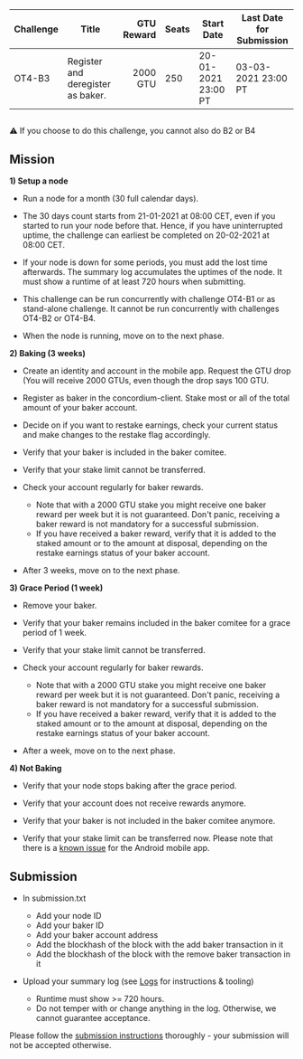 | Challenge | Title | GTU Reward | Seats | Start Date | Last Date for Submission  |
| -         | -     |          -:| -     |-           | -                         |
| OT4-B3    | Register and deregister as baker. | 2000 GTU | 250 | 20-01-2021 23:00 PT | 03-03-2021 23:00 PT |

##

:warning: If you choose to do this challenge, you cannot also do B2 or B4

## Mission

**1) Setup a node**

- Run a node for a month (30 full calendar days).

- The 30 days count starts from 21-01-2021 at 08:00 CET, even if you started to run your node before that. Hence, if you have uninterrupted uptime, the challenge can earliest be completed on 20-02-2021 at 08:00 CET.

- If your node is down for some periods, you must add the lost time afterwards. The summary log accumulates the uptimes of the node. It must show a runtime of at least 720 hours when submitting.

- This challenge can be run concurrently with challenge OT4-B1 or as stand-alone challenge. It cannot be run concurrently with challenges OT4-B2 or OT4-B4.

- When the node is running, move on to the next phase.

**2) Baking (3 weeks)**

- Create an identity and account in the mobile app. Request the GTU drop (You will receive 2000 GTUs, even though the drop says 100 GTU.

- Register as baker in the concordium-client. Stake most or all of the total amount of your baker account.

- Decide on if you want to restake earnings, check your current status and make changes to the restake flag accordingly.

- Verify that your baker is included in the baker comitee.

- Verify that your stake limit cannot be transferred.

- Check your account regularly for baker rewards.
  - Note that with a 2000 GTU stake you might receive one baker reward per week but it is not guaranteed. Don't panic, receiving a baker reward is not mandatory for a successful submission.
  - If you have received a baker reward, verify that it is added to the staked amount or to the amount at disposal, depending on the restake earnings status of your baker account.

- After 3 weeks, move on to the next phase.

**3) Grace Period (1 week)**

- Remove your baker.

- Verify that your baker remains included in the baker comitee for a grace period of 1 week.

- Verify that your stake limit cannot be transferred.

- Check your account regularly for baker rewards.
  - Note that with a 2000 GTU stake you might receive one baker reward per week but it is not guaranteed. Don't panic, receiving a baker reward is not mandatory for a successful submission.
  - If you have received a baker reward, verify that it is added to the staked amount or to the amount at disposal, depending on the restake earnings status of your baker account.

- After a week, move on to the next phase.

**4) Not Baking**

- Verify that your node stops baking after the grace period.

- Verify that your account does not receive rewards anymore.

- Verify that your baker is not included in the baker comitee anymore.

- Verify that your stake limit can be transferred now. Please note that there is a [known issue](https://github.com/Concordium/testnet-challenges-draft/issues/1) for the Android mobile app.

## Submission

- In submission.txt
  - Add your node ID
  - Add your baker ID
  - Add your baker account address
  - Add the blockhash of the block with the add baker transaction in it
  - Add the blockhash of the block with the remove baker transaction in it

- Upload your summary log (see [Logs](/logs.md) for instructions & tooling)
  - Runtime must show >= 720 hours.
  - Do not temper with or change anything in the log. Otherwise, we cannot guarantee acceptance.

Please follow the [submission instructions](/submission-process.md) thoroughly - your submission will not be accepted otherwise.
